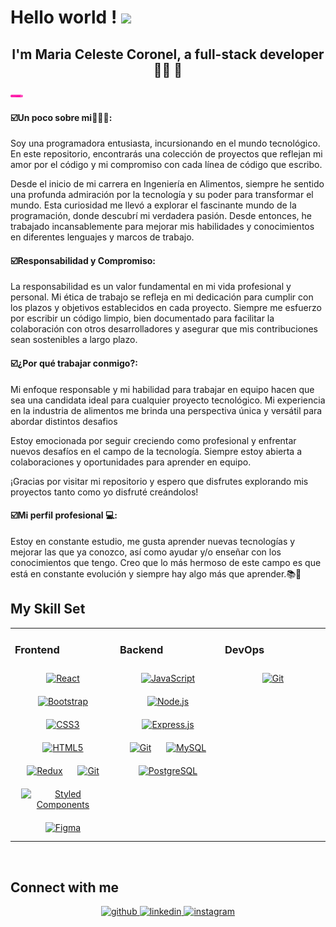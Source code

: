 
  ## <h1>Hello world ! <img src="https://github.com/TheDudeThatCode/TheDudeThatCode/blob/master/Assets/Earth.gif" width="24px"></h1>

### <h2 align="center">I'm Maria Celeste Coronel, a full-stack developer 👨‍💻 🚀</h2>  

<img src="https://github.com/MCCoronel/MCCORONEL/blob/main/github-header-image.png" width="20em">


 
<h4>☑️Un poco sobre mi🙋🏾‍♀️:</h4>
Soy una programadora entusiasta, incursionando en el mundo tecnológico. En este repositorio, encontrarás una colección de proyectos que reflejan mi amor por el código y mi compromiso con cada línea de código que escribo.

Desde el inicio de mi carrera en Ingeniería en Alimentos, siempre he sentido una profunda admiración por la tecnología y su poder para transformar el mundo. Esta curiosidad me llevó a explorar el fascinante mundo de la programación, donde descubrí mi verdadera pasión. Desde entonces, he trabajado incansablemente para mejorar mis habilidades y conocimientos en diferentes lenguajes y marcos de trabajo.

<h4>☑️Responsabilidad y Compromiso:</h4>

La responsabilidad es un valor fundamental en mi vida profesional y personal. Mi ética de trabajo se refleja en mi dedicación para cumplir con los plazos y objetivos establecidos en cada proyecto. Siempre me esfuerzo por escribir un código limpio, bien documentado para facilitar la colaboración con otros desarrolladores y asegurar que mis contribuciones sean sostenibles a largo plazo.

<h4>☑️¿Por qué trabajar conmigo?:</h4>

Mi enfoque responsable y mi habilidad para trabajar en equipo hacen que sea una candidata ideal para cualquier proyecto tecnológico. Mi experiencia en la industria de alimentos me brinda una perspectiva única y versátil para abordar distintos desafios

Estoy emocionada por seguir creciendo como profesional y enfrentar nuevos desafíos en el campo de la tecnología. Siempre estoy abierta a colaboraciones y oportunidades para aprender en equipo.

¡Gracias por visitar mi repositorio y espero que disfrutes explorando mis proyectos tanto como yo disfruté creándolos!

<h4>☑️Mi perfil profesional 💻:</h4>
Estoy en constante estudio, me gusta aprender nuevas tecnologías y mejorar las que ya conozco, así como ayudar y/o enseñar con los conocimientos que tengo. Creo que lo más hermoso de este campo es que está en constante evolución y siempre hay algo más que aprender.📚📖    

<br/>  

## My Skill Set  
<table><tr><td valign="top" width="33%"> 

### Frontend  
<div align="center">  
<a href="https://reactjs.org/" target="_blank"><img style="margin: 10px" src="https://profilinator.rishav.dev/skills-assets/react-original-wordmark.svg" alt="React" height="50" /></a>  
<a href="https://getbootstrap.com/docs/3.4/javascript/" target="_blank"><img style="margin: 10px" src="https://profilinator.rishav.dev/skills-assets/bootstrap-plain.svg" alt="Bootstrap" height="50" /></a>  
<a href="https://www.w3schools.com/css/" target="_blank"><img style="margin: 10px" src="https://profilinator.rishav.dev/skills-assets/css3-original-wordmark.svg" alt="CSS3" height="50" /></a>  
<a href="https://en.wikipedia.org/wiki/HTML5" target="_blank"><img style="margin: 10px" src="https://profilinator.rishav.dev/skills-assets/html5-original-wordmark.svg" alt="HTML5" height="50" /></a>  
<a href="https://redux.js.org/" target="_blank"><img style="margin: 10px" src="https://profilinator.rishav.dev/skills-assets/redux-original.svg" alt="Redux" height="50" /></a>  
<a href="https://github.com/" target="_blank"><img style="margin: 10px" src="https://profilinator.rishav.dev/skills-assets/git-scm-icon.svg" alt="Git" height="50" /></a>  
<a href="https://styled-components.com/" target="_blank"><img style="margin: 10px" src="https://profilinator.rishav.dev/skills-assets/styled-components.png" alt="Styled Components" height="50" /></a>  
<a href="https://www.figma.com/" target="_blank"><img style="margin: 10px" src="https://profilinator.rishav.dev/skills-assets/figma-icon.svg" alt="Figma" height="50" /></a>  
</div>

</td><td valign="top" width="33%">



### Backend  
<div align="center">  
<a href="https://www.javascript.com/" target="_blank"><img style="margin: 10px" src="https://profilinator.rishav.dev/skills-assets/javascript-original.svg" alt="JavaScript" height="50" /></a>  
<a href="https://nodejs.org/" target="_blank"><img style="margin: 10px" src="https://profilinator.rishav.dev/skills-assets/nodejs-original-wordmark.svg" alt="Node.js" height="50" /></a>  
<a href="https://expressjs.com/" target="_blank"><img style="margin: 10px" src="https://profilinator.rishav.dev/skills-assets/express-original-wordmark.svg" alt="Express.js" height="50" /></a>  
<a href="https://github.com/" target="_blank"><img style="margin: 10px" src="https://profilinator.rishav.dev/skills-assets/git-scm-icon.svg" alt="Git" height="50" /></a>  
<a href="https://www.mysql.com/" target="_blank"><img style="margin: 10px" src="https://profilinator.rishav.dev/skills-assets/mysql-original-wordmark.svg" alt="MySQL" height="50" /></a>  
<a href="https://www.postgresql.org/" target="_blank"><img style="margin: 10px" src="https://profilinator.rishav.dev/skills-assets/postgresql-original-wordmark.svg" alt="PostgreSQL" height="50" /></a>  
</div>

</td><td valign="top" width="33%">



### DevOps  
<div align="center">  
<a href="https://github.com/" target="_blank"><img style="margin: 10px" src="https://profilinator.rishav.dev/skills-assets/git-scm-icon.svg" alt="Git" height="50" /></a>  
</div>

</td></tr></table>  

<br/>  


## Connect with me  
<div align="center">
<a href="https://github.com/https://github.com/MCCoronel" target="_blank">
<img src=https://img.shields.io/badge/github-%2324292e.svg?&style=for-the-badge&logo=github&logoColor=white alt=github style="margin-bottom: 5px;" />
</a>
<a href="https://linkedin.com/in/www.linkedin.com/in/mcelestecrnl" target="_blank">
<img src=https://img.shields.io/badge/linkedin-%231E77B5.svg?&style=for-the-badge&logo=linkedin&logoColor=white alt=linkedin style="margin-bottom: 5px;" />
</a>
<a href="https://instagram.com/https://www.instagram.com/mcelestecrnl/" target="_blank">
<img src=https://img.shields.io/badge/instagram-%23000000.svg?&style=for-the-badge&logo=instagram&logoColor=white alt=instagram style="margin-bottom: 5px;" />
</a>  
</div>  
  

<br/>
